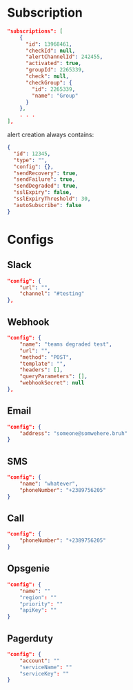 # Subscription
```json
"subscriptions": [
    {
      "id": 13968461,
      "checkId": null,
      "alertChannelId": 242455,
      "activated": true,
      "groupId": 2265339,
      "check": null,
      "checkGroup": {
        "id": 2265339,
        "name": "Group"
      }
    },
    . . . 
],
```
alert creation always contains:
```json
{
  "id": 12345,
  "type": "",
  "config": {},
  "sendRecovery": true,
  "sendFailure": true,
  "sendDegraded": true,
  "sslExpiry": false,
  "sslExpiryThreshold": 30,
  "autoSubscribe": false
}
```
# Configs

## Slack
```json
"config": {
    "url": "",
    "channel": "#testing"
},
```
## Webhook
```json
"config": {
    "name": "teams degraded test",
    "url": "",
    "method": "POST",
    "template": "",
    "headers": [],
    "queryParameters": [],
    "webhookSecret": null
},
```
## Email
```json
"config": {
    "address": "someone@somwehere.bruh"
}
```
## SMS
```json
"config": {
    "name": "whatever",
    "phoneNumber": "+2389756205"
}
```
## Call
```json
"config": {
    "phoneNumber": "+2389756205"
}
```
## Opsgenie
```json
"config": {
    "name": ""
    "region": ""
    "priority": ""
    "apiKey": ""
}
```
## Pagerduty
```json
"config": {
    "account": ""
    "serviceName": ""
    "serviceKey": ""
}
```
